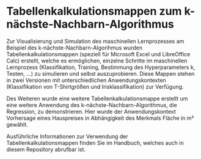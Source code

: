 # Tabellenkalkulationsmappen zum k-nächste-Nachbarn-Algorithmus

Zur Visualisierung und Simulation des maschinellen Lernprozesses am Beispiel des k-nächste-Nachbarn-Algorihmus wurden Tabellenkalkulationsmappen (speziell für Microsoft Excel und LibreOffice Calc) erstellt, welche es ermöglichen, einzelne Schritte im maschinellen Lernprozess (Klassifikation, Training, Bestimmung des Hyperparameters k, Testen, ...) zu simulieren und selbst auszuprobieren. Diese Mappen stehen in zwei Versionen mit unterschiedlichen Anwendungskontexten (Klassifikation von T-Shirtgrößen und Irisklassifikation) zur Verfügung. 

Des Weiteren wurde eine weitere Tabellenkalkulationsmappe erstellt um eine weitere Anwendung des k-nächste-Nachbarn-Algorithmus, die Regression, zu demonstrieren. Hier wurde der Anwendungskontext Vorhersage eines Hauspreises in Abhängigkeit des Merkmals Fläche in m² gewählt.

Ausführliche Informationen zur Verwendung der Tabellenkalkulationsmappen finden Sie im Handbuch, welches auch in diesem Repository abrufbar ist.

